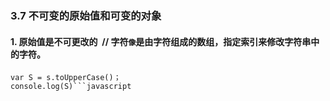 ### 3.7 不可变的原始值和可变的对象

#### 1. 原始值是不可更改的  // 字符`像`是由字符组成的数组，指定索引来修改字符串中的字符。
``` var s = "hello";
var S = s.toUpperCase()；
console.log(S)```javascript
